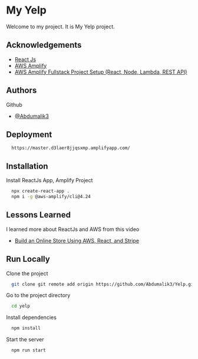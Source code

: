 # My Yelp

Welcome to my project. It is My Yelp project.


## Acknowledgements

 - [React Js](https://reactjs.org/)
 - [AWS Amplify](https://www.youtube.com/watch?v=uRbGMZ9oPjw)
 - [AWS Amplify Fullstack Project Setup (React, Node, Lambda, REST API)](https://www.youtube.com/watch=T4MQrRDo20w)


## Authors

Github
- [@Abdumalik3](https://github.com/Abdumalik3/)

## Deployment

```
  https://master.d3laer8jjqsxmp.amplifyapp.com/
```


## Installation

Install ReactJs App, Amplify Project

```bash
  npx create-react-app .
  npm i -g @aws-amplify/cli@4.24
```
    
## Lessons Learned

I learned more about ReactJs and AWS from this video
- [Build an Online Store Using AWS, React, and Stripe](https://www.youtube.com/watch?v=JgwI22y_eFA)


## Run Locally

Clone the project

```bash
  git clone git remote add origin https://github.com/Abdumalik3/Yelp.git
```

Go to the project directory

```bash
  cd yelp
```

Install dependencies

```bash
  npm install
```

Start the server

```bash
  npm run start
```

